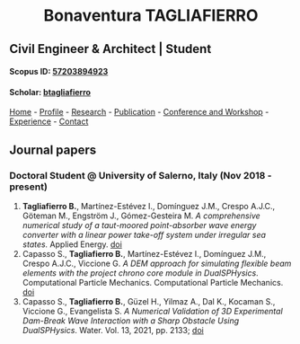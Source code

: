
#  <center> Bonaventura TAGLIAFIERRO <center> #

##  Civil Engineer & Architect | Student 

####  Scopus ID: [57203894923](https://www.scopus.com/authid/detail.uri?authorId=57203894923)
####  Scholar: [btagliafierro](https://scholar.google.com/citations?hl=en&user=JX-TrjQAAAAJ)
[Home](index.md) - [Profile](profile.md) - [Research](research.md) - [Publication](publication.md) - [Conference and Workshop](events.md) - [Experience](experience) - [Contact](contact.md) 

## Journal papers
### Doctoral Student @ **University of Salerno**, Italy (Nov 2018 - present)



<ol start="1">
  <li>
  <b>Tagliafierro B.</b>, Martínez-Estévez I., Domínguez J.M., Crespo A.J.C., Göteman M., Engström J., Gómez-Gesteira M. <i>A comprehensive numerical study of a taut-moored point-absorber wave energy converter with a linear power take-off system under irregular sea states.</i> Applied Energy. <a href="https://doi.org/10.1016/j.apenergy.2022.118629">doi</a>
  </li> 
  <li> Capasso S., <b>Tagliafierro B.</b>, Martínez-Estévez I., Domínguez J.M., Crespo A.J.C., Viccione G. <i>A DEM approach for simulating flexible beam elements with the project chrono core module in DualSPHysics</i>. Computational Particle Mechanics. Computational Particle Mechanics. <a href="https://doi.org/10.1007/s40571-021-00451-9">doi</a>
  </li>
    <li> Capasso S., <b>Tagliafierro B.</b>, Güzel H., Yilmaz A., Dal K., Kocaman S., Viccione G., Evangelista S. <i> A Numerical Validation of 3D Experimental Dam-Break Wave Interaction with a Sharp Obstacle Using DualSPHysics</i>. Water. Vol. 13, 2021, pp. 2133; <a href="https://doi.org/10.1007/s40571-021-00451-9">doi</a>
  </li>

</ol>